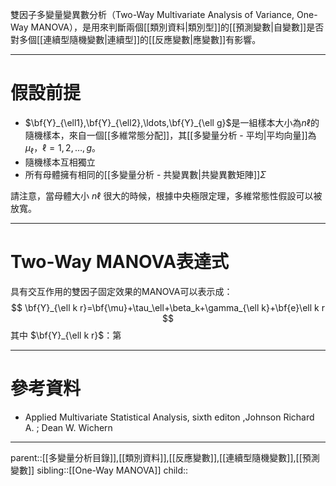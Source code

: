 雙因子多變量變異數分析（Two-Way Multivariate Analysis of Variance, One-Way MANOVA），是用來判斷兩個[[類別資料|類別型]]的[[預測變數|自變數]]是否對多個[[連續型隨機變數|連續型]]的[[反應變數|應變數]]有影響。
- - -
# 假設前提
- $\bf{Y}_{\ell1},\bf{Y}_{\ell2},\ldots,\bf{Y}_{\ell g}$是一組樣本大小為$n\ell$的隨機樣本，來自一個[[多維常態分配]]，其[[多變量分析 - 平均|平均向量]]為$\mu_\ell$，$\ell=1,2,\ldots,g$。
- 隨機樣本互相獨立
- 所有母體擁有相同的[[多變量分析 - 共變異數|共變異數矩陣]]$\Sigma$

請注意，當母體大小 $n\ell$ 很大的時候，根據中央極限定理，多維常態性假設可以被放寬。
- - -
# Two-Way MANOVA表達式
具有交互作用的雙因子固定效果的MANOVA可以表示成：
$$
\bf{Y}_{\ell k r}=\bf{\mu}+\tau_\ell+\beta_k+\gamma_{\ell k}+\bf{e}\ell k r
$$
其中
$\bf{Y}_{\ell k r}$：第
- - -
# 參考資料
- Applied Multivariate Statistical Analysis, sixth editon ,Johnson Richard A. ;  Dean W. Wichern
- - -
parent::[[多變量分析目錄]],[[類別資料]],[[反應變數]],[[連續型隨機變數]],[[預測變數]]
sibling::[[One-Way MANOVA]]
child::